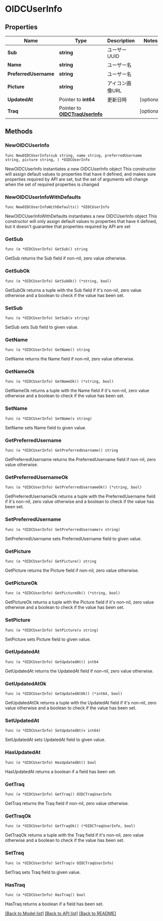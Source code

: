 # OIDCUserInfo

## Properties

Name | Type | Description | Notes
------------ | ------------- | ------------- | -------------
**Sub** | **string** | ユーザーUUID | 
**Name** | **string** | ユーザー名 | 
**PreferredUsername** | **string** | ユーザー名 | 
**Picture** | **string** | アイコン画像URL | 
**UpdatedAt** | Pointer to **int64** | 更新日時 | [optional] 
**Traq** | Pointer to [**OIDCTraqUserInfo**](OIDCTraqUserInfo.md) |  | [optional] 

## Methods

### NewOIDCUserInfo

`func NewOIDCUserInfo(sub string, name string, preferredUsername string, picture string, ) *OIDCUserInfo`

NewOIDCUserInfo instantiates a new OIDCUserInfo object
This constructor will assign default values to properties that have it defined,
and makes sure properties required by API are set, but the set of arguments
will change when the set of required properties is changed

### NewOIDCUserInfoWithDefaults

`func NewOIDCUserInfoWithDefaults() *OIDCUserInfo`

NewOIDCUserInfoWithDefaults instantiates a new OIDCUserInfo object
This constructor will only assign default values to properties that have it defined,
but it doesn't guarantee that properties required by API are set

### GetSub

`func (o *OIDCUserInfo) GetSub() string`

GetSub returns the Sub field if non-nil, zero value otherwise.

### GetSubOk

`func (o *OIDCUserInfo) GetSubOk() (*string, bool)`

GetSubOk returns a tuple with the Sub field if it's non-nil, zero value otherwise
and a boolean to check if the value has been set.

### SetSub

`func (o *OIDCUserInfo) SetSub(v string)`

SetSub sets Sub field to given value.


### GetName

`func (o *OIDCUserInfo) GetName() string`

GetName returns the Name field if non-nil, zero value otherwise.

### GetNameOk

`func (o *OIDCUserInfo) GetNameOk() (*string, bool)`

GetNameOk returns a tuple with the Name field if it's non-nil, zero value otherwise
and a boolean to check if the value has been set.

### SetName

`func (o *OIDCUserInfo) SetName(v string)`

SetName sets Name field to given value.


### GetPreferredUsername

`func (o *OIDCUserInfo) GetPreferredUsername() string`

GetPreferredUsername returns the PreferredUsername field if non-nil, zero value otherwise.

### GetPreferredUsernameOk

`func (o *OIDCUserInfo) GetPreferredUsernameOk() (*string, bool)`

GetPreferredUsernameOk returns a tuple with the PreferredUsername field if it's non-nil, zero value otherwise
and a boolean to check if the value has been set.

### SetPreferredUsername

`func (o *OIDCUserInfo) SetPreferredUsername(v string)`

SetPreferredUsername sets PreferredUsername field to given value.


### GetPicture

`func (o *OIDCUserInfo) GetPicture() string`

GetPicture returns the Picture field if non-nil, zero value otherwise.

### GetPictureOk

`func (o *OIDCUserInfo) GetPictureOk() (*string, bool)`

GetPictureOk returns a tuple with the Picture field if it's non-nil, zero value otherwise
and a boolean to check if the value has been set.

### SetPicture

`func (o *OIDCUserInfo) SetPicture(v string)`

SetPicture sets Picture field to given value.


### GetUpdatedAt

`func (o *OIDCUserInfo) GetUpdatedAt() int64`

GetUpdatedAt returns the UpdatedAt field if non-nil, zero value otherwise.

### GetUpdatedAtOk

`func (o *OIDCUserInfo) GetUpdatedAtOk() (*int64, bool)`

GetUpdatedAtOk returns a tuple with the UpdatedAt field if it's non-nil, zero value otherwise
and a boolean to check if the value has been set.

### SetUpdatedAt

`func (o *OIDCUserInfo) SetUpdatedAt(v int64)`

SetUpdatedAt sets UpdatedAt field to given value.

### HasUpdatedAt

`func (o *OIDCUserInfo) HasUpdatedAt() bool`

HasUpdatedAt returns a boolean if a field has been set.

### GetTraq

`func (o *OIDCUserInfo) GetTraq() OIDCTraqUserInfo`

GetTraq returns the Traq field if non-nil, zero value otherwise.

### GetTraqOk

`func (o *OIDCUserInfo) GetTraqOk() (*OIDCTraqUserInfo, bool)`

GetTraqOk returns a tuple with the Traq field if it's non-nil, zero value otherwise
and a boolean to check if the value has been set.

### SetTraq

`func (o *OIDCUserInfo) SetTraq(v OIDCTraqUserInfo)`

SetTraq sets Traq field to given value.

### HasTraq

`func (o *OIDCUserInfo) HasTraq() bool`

HasTraq returns a boolean if a field has been set.


[[Back to Model list]](../README.md#documentation-for-models) [[Back to API list]](../README.md#documentation-for-api-endpoints) [[Back to README]](../README.md)


